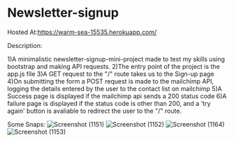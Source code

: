 # Newsletter-signup
Hosted At:https://warm-sea-15535.herokuapp.com/

Description:

1)A minimalistic newsletter-signup-mini-project made to test my skills using bootstrap and making API requests.
2)The entry point of the project is the app.js file
3)A GET request to the "/" route takes us to the Sign-up page
4)On submitting the form a POST request is made to the mailchimp API, logging the details entered by the user to the contact list on mailchimp
5)A Success page is displayed if the mailchimp api sends a 200 status code
6)A failure page is displayed if the status code is other than 200, and a 'try again' button is avaliable to redirect the user to the "/" route.

Some Snaps:
![Screenshot (1151)](https://user-images.githubusercontent.com/78044215/155468905-e2f0323b-7e5b-4a93-8900-843d34dd34cf.png)
![Screenshot (1152)](https://user-images.githubusercontent.com/78044215/155468912-06c74431-2820-420c-b793-16bc60c5e746.png)
![Screenshot (1164)](https://user-images.githubusercontent.com/78044215/155468920-fe67a770-11b1-4825-a17f-162146fa4362.png)
![Screenshot (1153)](https://user-images.githubusercontent.com/78044215/155468915-b3c21968-9253-4edf-ade1-3cc32869ce28.png)
